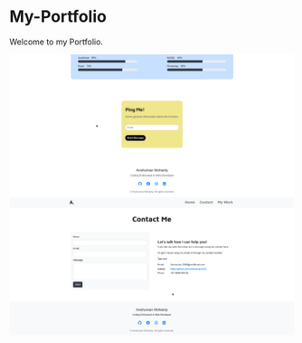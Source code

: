 # My-Portfolio

Welcome to my Portfolio.

![Ping Me Demo](Gif/Ping_Me.gif)
![Conatct Form Demo](Gif/ContactForm.gif)

